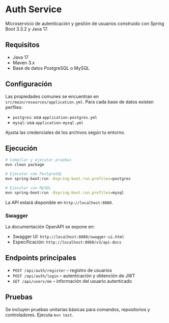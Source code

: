 # Auth Service

Microservicio de autenticación y gestión de usuarios construido con Spring Boot 3.3.2 y Java 17.

## Requisitos
- Java 17
- Maven 3.x
- Base de datos PostgreSQL o MySQL

## Configuración
Las propiedades comunes se encuentran en `src/main/resources/application.yml`.
Para cada base de datos existen perfiles:
- `postgres`: usa `application-postgres.yml`
- `mysql`: usa `application-mysql.yml`

Ajusta las credenciales de los archivos según tu entorno.

## Ejecución
```bash
# Compilar y ejecutar pruebas
mvn clean package

# Ejecutar con PostgreSQL
mvn spring-boot:run -Dspring-boot.run.profiles=postgres

# Ejecutar con MySQL
mvn spring-boot:run -Dspring-boot.run.profiles=mysql
```
La API estará disponible en `http://localhost:8080`.

### Swagger
La documentación OpenAPI se expone en:
- Swagger UI: `http://localhost:8080/swagger-ui.html`
- Especificación: `http://localhost:8080/v3/api-docs`

## Endpoints principales
- `POST /api/auth/register` – registro de usuarios
- `POST /api/auth/login` – autenticación y obtención de JWT
- `GET /api/users/me` – información del usuario autenticado

## Pruebas
Se incluyen pruebas unitarias básicas para comandos, repositorios y controladores. Ejecuta `mvn test`.
